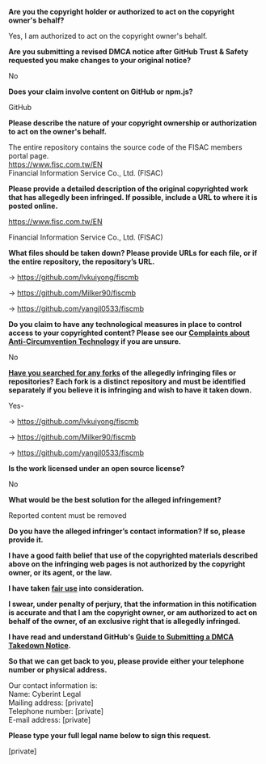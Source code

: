 **Are you the copyright holder or authorized to act on the copyright owner's behalf?**

Yes, I am authorized to act on the copyright owner's behalf.

**Are you submitting a revised DMCA notice after GitHub Trust & Safety requested you make changes to your original notice?**

No

**Does your claim involve content on GitHub or npm.js?**

GitHub

**Please describe the nature of your copyright ownership or authorization to act on the owner's behalf.**

The entire repository contains the source code of the FISAC members portal page.  
https://www.fisc.com.tw/EN  
Financial Information Service Co., Ltd. (FISAC)

**Please provide a detailed description of the original copyrighted work that has allegedly been infringed. If possible, include a URL to where it is posted online.**

https://www.fisc.com.tw/EN

Financial Information Service Co., Ltd. (FISAC)

**What files should be taken down? Please provide URLs for each file, or if the entire repository, the repository’s URL.**

-> https://github.com/lvkuiyong/fiscmb

-> https://github.com/Milker90/fiscmb

-> https://github.com/yangjl0533/fiscmb

**Do you claim to have any technological measures in place to control access to your copyrighted content? Please see our <a href="https://docs.github.com/articles/guide-to-submitting-a-dmca-takedown-notice#complaints-about-anti-circumvention-technology">Complaints about Anti-Circumvention Technology</a> if you are unsure.**

No

**<a href="https://docs.github.com/articles/dmca-takedown-policy#b-what-about-forks-or-whats-a-fork">Have you searched for any forks</a> of the allegedly infringing files or repositories? Each fork is a distinct repository and must be identified separately if you believe it is infringing and wish to have it taken down.**

Yes-

-> https://github.com/lvkuiyong/fiscmb

-> https://github.com/Milker90/fiscmb

-> https://github.com/yangjl0533/fiscmb

**Is the work licensed under an open source license?**

No

**What would be the best solution for the alleged infringement?**

Reported content must be removed

**Do you have the alleged infringer’s contact information? If so, please provide it.**

**I have a good faith belief that use of the copyrighted materials described above on the infringing web pages is not authorized by the copyright owner, or its agent, or the law.**

**I have taken <a href="https://www.lumendatabase.org/topics/22">fair use</a> into consideration.**

**I swear, under penalty of perjury, that the information in this notification is accurate and that I am the copyright owner, or am authorized to act on behalf of the owner, of an exclusive right that is allegedly infringed.**

**I have read and understand GitHub's <a href="https://docs.github.com/articles/guide-to-submitting-a-dmca-takedown-notice/">Guide to Submitting a DMCA Takedown Notice</a>.**

**So that we can get back to you, please provide either your telephone number or physical address.**

Our contact information is:  
Name: Cyberint Legal  
Mailing address: [private]  
Telephone number: [private]  
E-mail address: [private]  

**Please type your full legal name below to sign this request.**

[private]  
